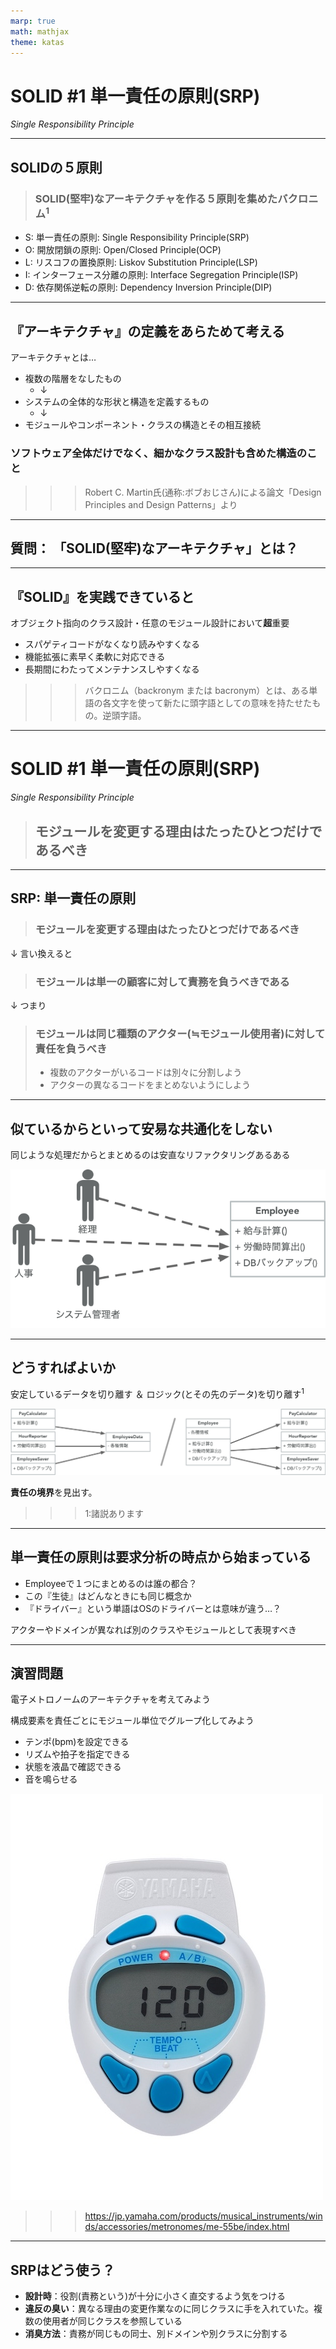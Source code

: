 ```yaml
---
marp: true
math: mathjax
theme: katas
---
```

<!-- 
size: 16:9
paginate: true
-->
<!-- header: 勉強会# ― エンジニアとしての解像度を高めるための勉強会-->

# SOLID #1 単一責任の原則(SRP)
_Single Responsibility Principle_

---

## SOLIDの５原則

> ### SOLID(堅牢)なアーキテクチャを作る５原則を集めたバクロニム$^1$

* S: 単一責任の原則: Single Responsibility Principle(SRP)
* O: 開放閉鎖の原則: Open/Closed Principle(OCP)
* L: リスコフの置換原則: Liskov Substitution Principle(LSP)
* I: インターフェース分離の原則: Interface Segregation Principle(ISP)
* D: 依存関係逆転の原則: Dependency Inversion Principle(DIP)

<!-- これらを実践することで堅牢なアーキテクチャを持つソフトウェアができる。 -->
<!-- 待って、そもそもアーキテクチャって？ -->

---

## 『アーキテクチャ』の定義をあらためて考える

アーキテクチャとは…

* 複数の階層をなしたもの
    * ↓
* システムの全体的な形状と構造を定義するもの
    * ↓
* モジュールやコンポーネント・クラスの構造とその相互接続

### ソフトウェア全体だけでなく、細かなクラス設計も含めた構造のこと

>>> Robert C. Martin氏(通称:ボブおじさん)による論文「Design Principles and Design Patterns」より

<!-- 全体を考える人だけが意識すればよいものではない。１つ１つのクラスを考える皆も自分ごとであると考えてほしい -->
<!-- アーキテクチャとは何のためにあるか。効率的な開発・メンテナンスのためにある。
 一瞬で作れて以降の変更も要らないものにアーキテクチャは不要。
 時間がかかり、人が絡み、変化していくものにはしっかりしたアーキテクチャが必要
 （つまり書き捨てのスクリプト以外には必要と考えて良い） -->
<!-- 書籍クリーンアーキテクチャの中で「ソフトウェアアーキテクチャの目的は、求められるシステムを構築・保守するために必要な人材を最低限に抑えることである」 -->

<!-- 設計とアーキテクチャは同じである。大きな視点で考えるときも、小さな視点で考えるときも必要なこととして考えてほしい -->

---

## 質問： 「SOLID(堅牢)なアーキテクチャ」とは？

---

## 『SOLID』を実践できていると

オブジェクト指向のクラス設計・任意のモジュール設計において**超**重要

* スパゲティコードがなくなり読みやすくなる
* 機能拡張に素早く柔軟に対応できる
* 長期間にわたってメンテナンスしやすくなる

>>> バクロニム（backronym または bacronym）とは、ある単語の各文字を使って新たに頭字語としての意味を持たせたもの。逆頭字語。
<!-- SOLIDというオブジェクト指向設計をスマートにできるようになりたい場合に「まず習っておけ」と真っ先に伝えている5大原則 -->

---

# SOLID #1 単一責任の原則(SRP)
_Single Responsibility Principle_

> ## モジュールを変更する理由はたったひとつだけであるべき

---

## SRP: 単一責任の原則

> ### モジュールを変更する理由はたったひとつだけであるべき

↓ 言い換えると

> ### モジュールは単一の顧客に対して責務を負うべきである

↓ つまり

> ### モジュールは同じ種類のアクター(≒モジュール使用者)に対して責任を負うべき
> * 複数のアクターがいるコードは別々に分割しよう
> * アクターの異なるコードをまとめないようにしよう


<!-- よくある間違い。関数では１つのことだけを行うべきという意味で捉えられることが多く、それもそれで原則として存在しているが、
もう少し抽象化してほしい。ボブおじさんも名前付けがよくなかったと後悔している。 -->
<!-- 元々はこんな意味だった 【１つ目】-->

<!-- ここでのモジュールとは、ソースコードのあつまりだけでなく、画像などのリソース、データベースや通信プロトコルなどをまとめた凝集性のあるもの -->
<!-- システムに手を加えるきっかけは、ユーザー/顧客の要求を満たすため。
顧客こそが「変更する理由」であり、これを言い換えると…  【２つ目】-->

<!-- 単一の顧客といっても、〇〇さんという特定の個人を指すのではなく、同じような要求を持った人を抽象化したものになる、ここではそれを「アクター」と言い換えて、つまり【３つ目】 -->

<!-- このように、SRPはモジュール・クラス・関数をどのような凝集度でまとめるかを表した原則 -->
<!-- 分割するという字面だけでなく、凝集性をもつ単位でグルーピングしようという話も含まれています -->

<!-- 勘違いしないでほしいのが、責任を分割していくという点は確かにベースとしてある。それはそれでいい。しかしそれだけを考えると細かくなりすぎてしまい崩し過ぎたチリに埋もれてしまう。
なのでこれとこれは同じ責務の範囲をまとめるというグルーピングの考え方もあるし、それを階層ごとに異なる粒度で汎化していく階層型クラスタリングの考え方もSRPには含まれると理解してほしい -->

---

## 似ているからといって安易な共通化をしない

同じような処理だからとまとめるのは安直なリファクタリングあるある

![center](./assets/01-srp_invalid.png)

<!-- この例だと同じ雇用者(Employee)だからと１つのクラスにまとめてしまったことで、本来関係のない処理が混じってしまっている。経理向けに変更した処理が人事向けの方で悪影響を及ぼしたり、あるいは悪影響の無いように手が出せなくなったり。 -->
<!-- クラスの共有だけでなく、その中のアルゴリズムの共有でも同じ -->

---

## どうすればよいか

安定しているデータを切り離す ＆ ロジック(とその先のデータ)を切り離す$^1$

![center contain](assets/01-srp_improved.png)

**責任の境界**を見出す。

>>> 1:諸説あります

---

## 単一責任の原則は要求分析の時点から始まっている

* Employeeで１つにまとめるのは誰の都合？
* この『生徒』はどんなときにも同じ概念か
* 『ドライバー』という単語はOSのドライバーとは意味が違う…？

アクターやドメインが異なれば別のクラスやモジュールとして表現すべき

---

## 演習問題

電子メトロノームのアーキテクチャを考えてみよう

構成要素を責任ごとにモジュール単位でグループ化してみよう

* テンポ(bpm)を設定できる
* リズムや拍子を指定できる
* 状態を液晶で確認できる
* 音を鳴らせる

![bg right contain](assets/01-srp-metronome.jpg)
>>> https://jp.yamaha.com/products/musical_instruments/winds/accessories/metronomes/me-55be/index.html

<!-- オシレータ・シーケンサー・シンセサイザー -->

---

## SRPはどう使う？
 
* **設計時**：役割(責務という)が十分に小さく直交するよう気をつける
* **違反の臭い**：異なる理由の変更作業なのに同じクラスに手を入れていた。複数の使用者が同じクラスを参照している
* **消臭方法**：責務が同じもの同士、別ドメインや別クラスに分割する
